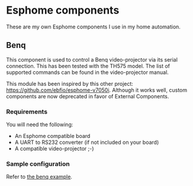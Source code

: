 # Esphome components

These are my own Esphome components I use in my home automation.

## Benq
This component is used to control a Benq video-projector via its serial connection.
This has been tested with the TH575 model.
The list of supported commands can be found in the video-projector manual.

This module has been inspired by this other project: https://github.com/ebfio/esphome-v7050i.
Although it works well, custom components are now deprecated in favor of External Components.

### Requirements
You will need the following:
- An Esphome compatible board
- A UART to RS232 converter (if not included on your board)
- A compatible video-projector ;-)

### Sample configuration
Refer to [the benq example](esphome/example_benq.yaml).
